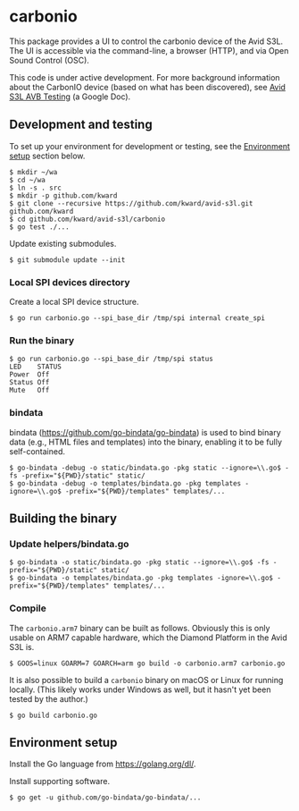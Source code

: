 # carbonio

This package provides a UI to control the carbonio device of the Avid S3L. The
UI is accessible via the command-line, a browser (HTTP), and via Open Sound
Control (OSC).

This code is under active development. For more background information about the
CarbonIO device (based on what has been discovered), see
[Avid S3L AVB Testing](https://docs.google.com/document/d/15VqiMrEWSea8XkfREXDXc20SR_aW4acPiuXZWqr5f08/edit?usp=sharing)
(a Google Doc).

## Development and testing

To set up your environment for development or testing, see the
[Environment setup](#env_setup) section below.

```shell
$ mkdir ~/wa
$ cd ~/wa
$ ln -s . src
$ mkdir -p github.com/kward
$ git clone --recursive https://github.com/kward/avid-s3l.git github.com/kward
$ cd github.com/kward/avid-s3l/carbonio
$ go test ./...
```

Update existing submodules.

```shell
$ git submodule update --init
```

### Local SPI devices directory

Create a local SPI device structure.

```shell
$ go run carbonio.go --spi_base_dir /tmp/spi internal create_spi
```

### Run the binary

```shell
$ go run carbonio.go --spi_base_dir /tmp/spi status
LED    STATUS
Power  Off
Status Off
Mute   Off
```

### bindata

bindata (https://github.com/go-bindata/go-bindata) is used to bind binary data
(e.g., HTML files and templates) into the binary, enabling it to be fully
self-contained.

```shell
$ go-bindata -debug -o static/bindata.go -pkg static --ignore=\\.go$ -fs -prefix="${PWD}/static" static/
$ go-bindata -debug -o templates/bindata.go -pkg templates -ignore=\\.go$ -prefix="${PWD}/templates" templates/...
```

## Building the binary

### Update helpers/bindata.go

```shell
$ go-bindata -o static/bindata.go -pkg static --ignore=\\.go$ -fs -prefix="${PWD}/static" static/
$ go-bindata -o templates/bindata.go -pkg templates -ignore=\\.go$ -prefix="${PWD}/templates" templates/...
```

### Compile

The `carbonio.arm7` binary can be built as follows. Obviously this is only
usable on ARM7 capable hardware, which the Diamond Platform in the Avid S3L is.

```shell
$ GOOS=linux GOARM=7 GOARCH=arm go build -o carbonio.arm7 carbonio.go
```

It is also possible to build a `carbonio` binary on macOS or Linux for running
locally. (This likely works under Windows as well, but it hasn't yet been tested
by the author.)

```shell
$ go build carbonio.go
```

## <a name="env_setup"></a>Environment setup

Install the Go language from https://golang.org/dl/.

Install supporting software.

```shell
$ go get -u github.com/go-bindata/go-bindata/...
```
